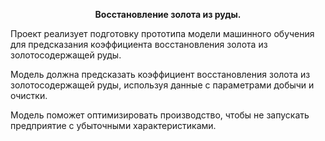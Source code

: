  **<p style="text-align: center;">Восстановление золота из руды.</p>**

Проект реализует подготовку прототипа модели машинного обучения для предсказания коэффициента восстановления золота из золотосодержащей руды.

Модель должна предсказать коэффициент восстановления золота из золотосодержащей руды, используя данные с параметрами добычи и очистки.

Модель поможет оптимизировать производство, чтобы не запускать предприятие с убыточными характеристиками. 



